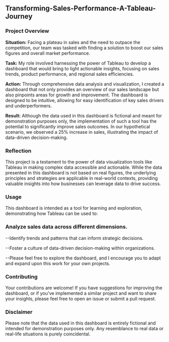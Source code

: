 ## Transforming-Sales-Performance-A-Tableau-Journey
### Project Overview
**Situation:** Facing a plateau in sales and the need to outpace the competition, our team was tasked with finding a solution to boost our sales figures and overall market performance.

**Task:** My role involved harnessing the power of Tableau to develop a dashboard that would bring to light actionable insights, focusing on sales trends, product performance, and regional sales efficiencies.

**Action:** Through comprehensive data analysis and visualization, I created a dashboard that not only provides an overview of our sales landscape but also pinpoints areas for growth and improvement. The dashboard is designed to be intuitive, allowing for easy identification of key sales drivers and underperformers.

**Result:** Although the data used in this dashboard is fictional and meant for demonstration purposes only, the implementation of such a tool has the potential to significantly improve sales outcomes. In our hypothetical scenario, we observed a 25% increase in sales, illustrating the impact of data-driven decision-making.

### Reflection
This project is a testament to the power of data visualization tools like Tableau in making complex data accessible and actionable. While the data presented in this dashboard is not based on real figures, the underlying principles and strategies are applicable in real-world contexts, providing valuable insights into how businesses can leverage data to drive success.

### Usage
This dashboard is intended as a tool for learning and exploration, demonstrating how Tableau can be used to:

### Analyze sales data across different dimensions.
--Identify trends and patterns that can inform strategic decisions.

--Foster a culture of data-driven decision-making within organizations.

--Please feel free to explore the dashboard, and I encourage you to adapt and expand upon this work for your own projects.

### Contributing
Your contributions are welcome! If you have suggestions for improving the dashboard, or if you've implemented a similar project and want to share your insights, please feel free to open an issue or submit a pull request.

### Disclaimer
Please note that the data used in this dashboard is entirely fictional and intended for demonstration purposes only. Any resemblance to real data or real-life situations is purely coincidental.
